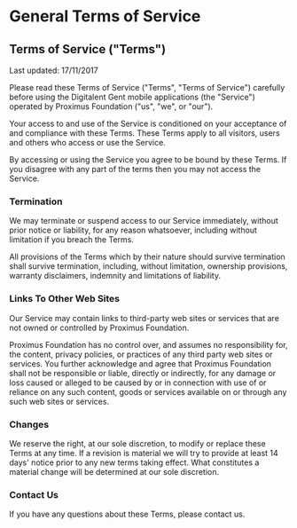 # General Terms of Service

## Terms of Service ("Terms")

Last updated: 17/11/2017

Please read these Terms of Service ("Terms", "Terms of Service") carefully before using the Digitalent Gent mobile applications (the "Service") operated by Proximus Foundation ("us", "we", or "our").

Your access to and use of the Service is conditioned on your acceptance of and compliance with these Terms. These Terms apply to all visitors, users and others who access or use the Service.

By accessing or using the Service you agree to be bound by these Terms. If you disagree with any part of the terms then you may not access the Service.

### Termination

We may terminate or suspend access to our Service immediately, without prior notice or liability, for any reason whatsoever, including without limitation if you breach the Terms.

All provisions of the Terms which by their nature should survive termination shall survive termination, including, without limitation, ownership provisions, warranty disclaimers, indemnity and limitations of liability.


### Links To Other Web Sites

Our Service may contain links to third-party web sites or services that are not owned or controlled by Proximus Foundation.

Proximus Foundation has no control over, and assumes no responsibility for, the content, privacy policies, or practices of any third party web sites or services. You further acknowledge and agree that Proximus Foundation shall not be responsible or liable, directly or indirectly, for any damage or loss caused or alleged to be caused by or in connection with use of or reliance on any such content, goods or services available on or through any such web sites or services.

### Changes

We reserve the right, at our sole discretion, to modify or replace these Terms at any time. If a revision is material we will try to provide at least 14 days' notice prior to any new terms taking effect. What constitutes a material change will be determined at our sole discretion.

### Contact Us

If you have any questions about these Terms, please contact us.

